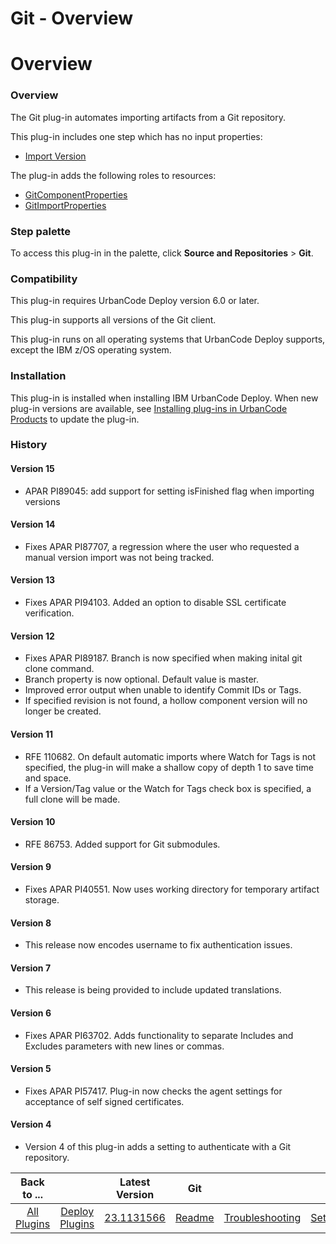 
Git - Overview
==============

# Overview


### Overview




The Git plug-in automates importing artifacts from a Git repository.

This plug-in includes one step which has no input properties:

* [Import Version](#import_version)

The plug-in adds the following roles to resources:

* [GitComponentProperties](#gitcomponentproperties_role)
* [GitImportProperties](#gitimportproperties_role)


### Step palette

To access this plug-in in the palette, click **Source and Repositories** > **Git**.

### Compatibility

This plug-in requires UrbanCode Deploy version 6.0 or later.

This plug-in supports all versions of the Git client.

This plug-in runs on all operating systems that UrbanCode Deploy supports, except the IBM z/OS operating system.

### Installation

This plug-in is installed when installing IBM UrbanCode Deploy. When new plug-in versions are available, see [Installing plug-ins in UrbanCode Products](https://www.urbancode.com/resource/installing-plug-ins-in-urbancode-products/ "Installing plug-ins in UrbanCode Deploy") to update the plug-in.

### History

#### Version 15

* APAR PI89045: add support for setting isFinished flag when importing versions

#### Version 14

* Fixes APAR PI87707, a regression where the user who requested a manual version import was not being tracked.

#### Version 13

* Fixes APAR PI94103. Added an option to disable SSL certificate verification.

#### Version 12

* Fixes APAR PI89187. Branch is now specified when making inital git clone command.
* Branch property is now optional. Default value is master.
* Improved error output when unable to identify Commit IDs or Tags.
* If specified revision is not found, a hollow component version will no longer be created.

#### Version 11

* RFE 110682. On default automatic imports where Watch for Tags is not specified, the plug-in will make a shallow copy of depth 1 to save time and space.
* If a Version/Tag value or the Watch for Tags check box is specified, a full clone will be made.

#### Version 10

* RFE 86753. Added support for Git submodules.

#### Version 9

* Fixes APAR PI40551. Now uses working directory for temporary artifact storage.

#### Version 8

* This release now encodes username to fix authentication issues.

#### Version 7

* This release is being provided to include updated translations.

#### Version 6

* Fixes APAR PI63702. Adds functionality to separate Includes and Excludes parameters with new lines or commas.

#### Version 5

* Fixes APAR PI57417. Plug-in now checks the agent settings for acceptance of self signed certificates.

#### Version 4

* Version 4 of this plug-in adds a setting to authenticate with a Git repository.

|Back to ...||Latest Version|Git |||||
| :---: | :---: | :---: | :---: | :---: | :---: | :---: | :---: |
|[All Plugins](../../index.md)|[Deploy Plugins](../README.md)|[23.1131566](https://raw.githubusercontent.com/UrbanCode/IBM-UCD-PLUGINS/main/files/GitSourceConfig/ucd-GitSourceConfig-23.1131566.zip)|[Readme](README.md)|[Troubleshooting](troubleshooting.md)|[Settings](settings.md)|[Usage](usage.md)|[Downloads](downloads.md)|
